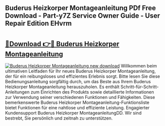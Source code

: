 ## Buderus Heizkorper Montageanleitung PDf Free Download - Part-y7Z Service Owner Guide - User Repair Edition EHvrm

# <h2><a href="http://df791m.blite.top/?on=Buderus+Heizkorper+Montageanleitung">🔗Download 👉🔴 Buderus Heizkorper Montageanleitung</a></h2>

[![Buderus Heizkorper Montageanleitung new download](https://i.imgur.com/lujVjoI.png)](http://df791m.blite.top/?on=Buderus+Heizkorper+Montageanleitung)
Willkommen beim ultimativen Leitfaden für Ihr neues Buderus Heizkorper Montageanleitung, der für ein reibungsloses und effizientes Erlebnis sorgt. Bitte lesen Sie diese Bedienungsanleitung sorgfältig durch, um das Beste aus Ihrem Buderus Heizkorper Montageanleitung herauszuholen. Es enthält Schritt-für-Schritt-Anleitungen zum Einrichten des Produkts sowie detaillierte Informationen zur Verwendung seiner verschiedenen Funktionen und Fähigkeiten. Diese bemerkenswerte Buderus Heizkorper Montageanleitung-Funktionsliste bietet Funktionen für eine nahtlose und effiziente Leistung. Engagierter Kundensupport Buderus Heizkorper MontageanleitungDD. Wir sind bestrebt, Sie persönlich und zeitnah zu unterstützen.
